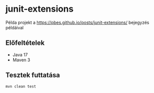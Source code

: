 # junit-extensions

Példa projekt a https://pbes.github.io/posts/junit-extensions/ bejegyzés példáival

## Előfeltételek
* Java 17
* Maven 3

## Tesztek futtatása

```bash
mvn clean test
```                                                                                                                                                                             